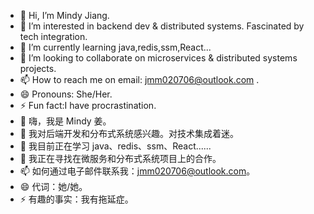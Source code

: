 - 👋 Hi, I’m Mindy Jiang.
- 👀 I’m interested in backend dev & distributed systems. Fascinated by tech integration.
- 🌱 I’m currently learning java,redis,ssm,React...
- 💞️ I’m looking to collaborate on microservices & distributed systems projects.
- 📫 How to reach me on email: jmm020706@outlook.com .
- 😄 Pronouns: She/Her.
- ⚡ Fun fact:I have procrastination.
- 👋 嗨，我是 Mindy 姜。
- 👀 我对后端开发和分布式系统感兴趣。对技术集成着迷。
- 🌱 我目前正在学习 java、redis、ssm、React......
- 💞️ 我正在寻找在微服务和分布式系统项目上的合作。
- 📫 如何通过电子邮件联系我：jmm020706@outlook.com。
- 😄 代词：她/她。
- ⚡ 有趣的事实：我有拖延症。
<!---
jmm-hub/jmm-hub is a ✨ special ✨ repository because its `README.md` (this file) appears on your GitHub profile.
You can click the Preview link to take a look at your changes.
--->
